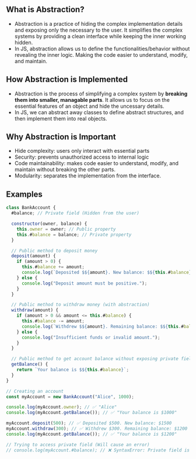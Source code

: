 ## What is Abstraction?

- Abstraction is a practice of hiding the complex implementation details and exposing only the necessary to the user. It simplifies the complex systems by providing a clean interface while keeping the inner working hidden.
- In JS, abstraction allows us to define the functionalities/behavior without revealing the inner logic. Making the code easier to understand, modify, and maintain.

## How Abstraction is Implemented

- Abstraction is the process of simplifying a complex system by **breaking them into smaller, managable parts**. It allows us to focus on the essential features of an object and hide the uncessary details.
- In JS, we can abstract away classes to define abstract structures, and then implement them into real objects.

## Why Abstraction is Important

- Hide complexity: users only interact with essential parts
- Security: prevents unauthorized access to internal logic
- Code maintainability: makes code easier to understand, modify, and maintain without breaking the other parts.
- Modularity: separates the implementation from the interface.

## Examples

```js
class BankAccount {
  #balance; // Private field (Hidden from the user)

  constructor(owner, balance) {
    this.owner = owner; // Public property
    this.#balance = balance; // Private property
  }

  // Public method to deposit money
  deposit(amount) {
    if (amount > 0) {
      this.#balance += amount;
      console.log(`Deposited $${amount}. New balance: $${this.#balance}`);
    } else {
      console.log("Deposit amount must be positive.");
    }
  }

  // Public method to withdraw money (with abstraction)
  withdraw(amount) {
    if (amount > 0 && amount <= this.#balance) {
      this.#balance -= amount;
      console.log(`Withdrew $${amount}. Remaining balance: $${this.#balance}`);
    } else {
      console.log("Insufficient funds or invalid amount.");
    }
  }

  // Public method to get account balance without exposing private field
  getBalance() {
    return `Your balance is $${this.#balance}`;
  }
}

// Creating an account
const myAccount = new BankAccount("Alice", 1000);

console.log(myAccount.owner); // ✅ "Alice"
console.log(myAccount.getBalance()); // ✅ "Your balance is $1000"

myAccount.deposit(500); // ✅ Deposited $500. New balance: $1500
myAccount.withdraw(300); // ✅ Withdrew $300. Remaining balance: $1200
console.log(myAccount.getBalance()); // ✅ "Your balance is $1200"

// Trying to access private field (Will cause an error)
// console.log(myAccount.#balance); // ❌ SyntaxError: Private field is not accessible
```
